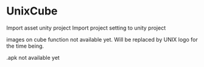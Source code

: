 # UnixCube

Import asset unity project
Import project setting to unity project

images on cube function not available yet.
Will be replaced by UNIX logo for the time being.

.apk not available yet
